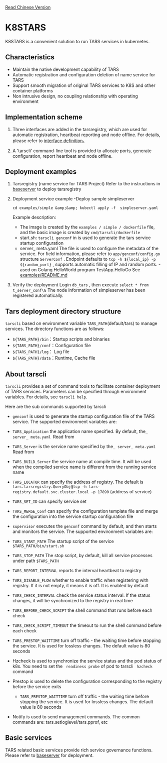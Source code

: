 [Read Chinese Version](./README_cn.md) 

# K8STARS
K8STARS is a convenient solution to run TARS services in kubernetes.

## Characteristics
- Maintain the native development capability of TARS
- Automatic registration and configuration deletion of name service for TARS
- Support smooth migration of original TARS services to K8S and other container platforms
- Non intrusive design, no coupling relationship with operating environment

## Implementation scheme
1. Three interfaces are added in the tarsregistry, which are used for automatic registration, heartbeat reporting and node offline. For details, please refer to [interface definition](./tarsregistry/protocol/tarsregistry.tars)。

2. A 'tarscli' command-line tool is provided to allocate ports, generate configuration, report heartbeat and node offline.

## Deployment examples
1. Tarsregistry (name service for TARS Project)
Refer to the instructions in [baseserver](./baseserver) to deploy tarsregistry

2. Deployment service example
    -Deploy sample simpleserver

     ```cd examples/simple &amp;&amp; kubectl apply -f  simpleserver.yaml```

     Example description:
     - The image is created by the `examples / simple / dockerfile` file, and the basic image is created by `cmd/tarscli/dockerfile`
     - start.sh: `tarscli genconf` in is used to generate the tars service startup configuration
     - server_ meta.yaml The file is used to configure the metadata of the service. For field information, please refer to `app/genconf/config.go` structure  `ServerConf` . Endpoint defaults to `tcp -h ${local_ip} -p ${random_port}` , supports automatic filling of IP and random ports.
     -ased on Golang HelloWorld program TestApp.HelloGo
     See [examples/README.md](examples)
     
3. Verify the deployment
Login `db_tars` , then execute `select * from t_server_conf\G` The node information of simpleserver has been registered automatically.

## Tars deployment directory structure
`tarscli` based on environment variable `TARS_PATH`(default/tars) to manage services. The directory functions are as follows:
   - `${TARS_PATH}/bin`：Startup scripts and binaries
   - `${TARS_PATH}/conf`：Configuration file
   - `${TARS_PATH}/log`： Log file
   - `${TARS_PATH}/data`：Runtime, Cache file

## About tarscli
`tarscli` provides a set of command tools to facilitate container deployment of TARS services. Parameters can be specified through environment variables. For details, see `tarscli help`.

Here are the sub commands supported by tarscli
- `genconf` is used to generate the startup configuration file of the TARS service. The supported environment variables are:
- `TARS_Application` the application name specified. By default, the`_ server_ meta.yaml `Read from
- `TARS_Server` is the service name specified by the`_ server_ meta.yaml `Read from
- `TARS_BUILD_Server` the service name at compile time. It will be used when the compiled service name is different from the running service name
- `TARS_LOCATOR` can specify the address of registry. The default is `tars.tarsregistry.QueryObj@tcp -h tars-registry.default.svc.cluster.local -p 17890` (address of service)
- `TARS_SET_ID` can specify service set
- `TARS_MERGE_Conf` can specify the configuration template file and merge the configuration into the service startup configuration file

- `supervisor` executes the `genconf` command by default, and then starts and monitors the service. The supported environment variables are:
- `TARS_START_PATH` The startup script of the service `$TARS_PATH/bin/start.sh`
- `TARS_STOP_PATH` The stop script, by default, kill all service processes under path `$TARS_PATH`
- `TARS_REPORT_INTERVAL` reports the interval heartbeat to registry
- `TARS_DISABLE_FLOW` whether to enable traffic when registering with registry. If it is not empty, it means it is off. It is enabled by default
- `TARS_CHECK_INTERVAL` check the service status interval. If the status changes, it will be synchronized to the registry in real time
- `TARS_BEFORE_CHECK_SCRIPT` the shell command that runs before each check
- `TARS_CHECK_SCRIPT_TIMEOUT` the timeout to run the shell command before each check
- `TARS_PRESTOP_WAITTIME` turn off traffic - the waiting time before stopping the service. It is used for lossless changes. The default value is 80 seconds

- Hzcheck is used to synchronize the service status and the pod status of k8s. You need to set the ` readiness probe`  of pod to tarscli ` hzcheck`  command
- Prestop is used to delete the configuration corresponding to the registry before the service exits
    - `TARS_PRESTOP_WAITTIME`  turn off traffic - the waiting time before stopping the service. It is used for lossless changes. The default value is 80 seconds
- Notify is used to send management commands. The common commands are: tars.setloglevel/tars.pprof, etc

## Basic services
TARS related basic services provide rich service governance functions. Please refer to [baseserver](./baseserver) for deployment.
